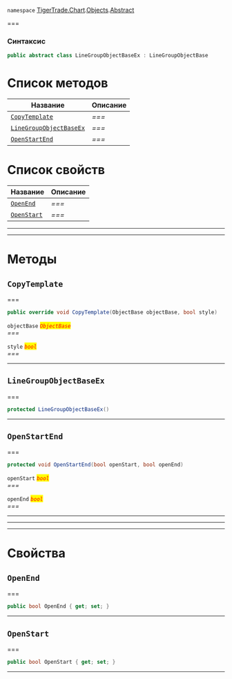 
`namespace` [TigerTrade.Chart](../../../TigerTrade.Chart.md).[Objects](../../../TigerTrade.Chart/Objects.md).[Abstract](../../../TigerTrade.Chart/Objects/Abstract.md)


===

### Синтаксис
```csharp
public abstract class LineGroupObjectBaseEx : LineGroupObjectBase
```


# Список методов
| Название | Описание |
| --- | --- |
| [`CopyTemplate`](#method-copytemplate) | *===* |
| [`LineGroupObjectBaseEx`](#method-linegroupobjectbaseex) | *===* |
| [`OpenStartEnd`](#method-openstartend) | *===* |

# Список свойств
| Название | Описание |
| --- | --- |
| [`OpenEnd`](#property-openend) | *===* |
| [`OpenStart`](#property-openstart) | *===* |





***  
***  
# Методы

## `CopyTemplate`<a href="method-copytemplate" id="method-copytemplate"></a>
===
```csharp
public override void CopyTemplate(ObjectBase objectBase, bool style)
```

`objectBase` <mark style="color:red;">*`ObjectBase`*</mark>  
 *===*  

`style` <mark style="color:red;">*`bool`*</mark>  
 *===*  


***  

## `LineGroupObjectBaseEx`<a href="method-linegroupobjectbaseex" id="method-linegroupobjectbaseex"></a>
===
```csharp
protected LineGroupObjectBaseEx()
```

***  

## `OpenStartEnd`<a href="method-openstartend" id="method-openstartend"></a>
===
```csharp
protected void OpenStartEnd(bool openStart, bool openEnd)
```

`openStart` <mark style="color:red;">*`bool`*</mark>  
 *===*  

`openEnd` <mark style="color:red;">*`bool`*</mark>  
 *===*  


***  
***  
 ***  
# Свойства

## `OpenEnd`<a href="property-openend" id="property-openend"></a>
===
```csharp
public bool OpenEnd { get; set; }
```  
***

## `OpenStart`<a href="property-openstart" id="property-openstart"></a>
===
```csharp
public bool OpenStart { get; set; }
```  
***

